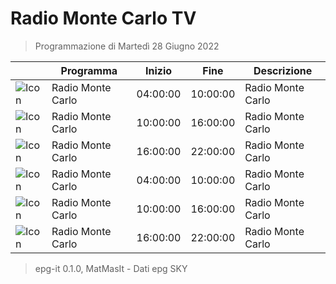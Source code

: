 # Radio Monte Carlo TV
> Programmazione di Martedì 28 Giugno 2022

||Programma|Inizio|Fine|Descrizione|
|---|---|---|---|---|
|![Icon](https://guidatv.sky.it/uuid/musica_cover_mUEij5gHOu.png)|Radio Monte Carlo|04:00:00|10:00:00|Radio Monte Carlo
|![Icon](https://guidatv.sky.it/uuid/musica_cover_mUEij5gHOu.png)|Radio Monte Carlo|10:00:00|16:00:00|Radio Monte Carlo
|![Icon](https://guidatv.sky.it/uuid/musica_cover_mUEij5gHOu.png)|Radio Monte Carlo|16:00:00|22:00:00|Radio Monte Carlo
|![Icon](https://guidatv.sky.it/uuid/musica_cover_mUEij5gHOu.png)|Radio Monte Carlo|04:00:00|10:00:00|Radio Monte Carlo
|![Icon](https://guidatv.sky.it/uuid/musica_cover_mUEij5gHOu.png)|Radio Monte Carlo|10:00:00|16:00:00|Radio Monte Carlo
|![Icon](https://guidatv.sky.it/uuid/musica_cover_mUEij5gHOu.png)|Radio Monte Carlo|16:00:00|22:00:00|Radio Monte Carlo



 > epg-it 0.1.0, MatMasIt - Dati epg SKY